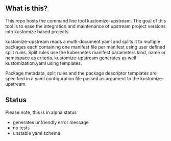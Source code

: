 ## What is this?
This repo hosts the command line tool kustomize-upstream. The goal of this tool is to ease the integration and maintenance of upstream project versions into kustomize based projects.

kustomize-upstream reads a multi-document yaml and splits it to multiple packages each containing one manifest file per manifest using user defined split rules. Split rules use the kubernetes manifest parameters kind, name or namespace as criteria. kustomize-upstream generates as well kustomization.yaml using templates.

Package metadata, split rules and the package descriptor templates are specified in a yaml configuration file passed as argument to the kustomize-upstream.

## Status
Please note, this is in alpha status 
- generates unfriendly error message
- no tests
- unstable yaml schema